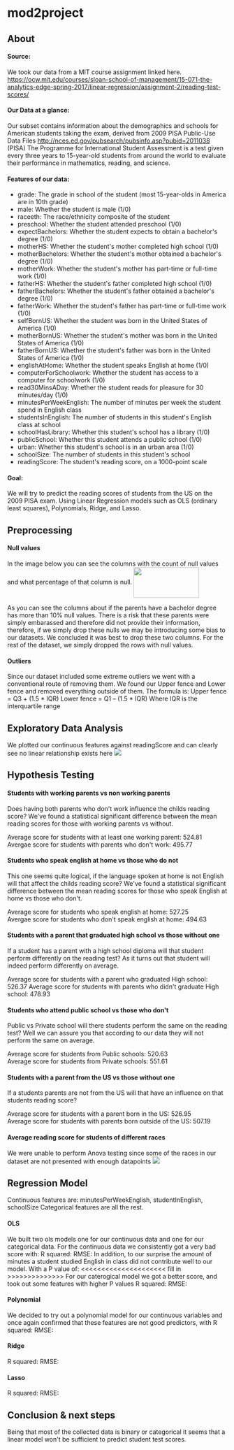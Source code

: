 # mod2project

## About

#### Source:
We took our data from a MIT course assignment linked here.
https://ocw.mit.edu/courses/sloan-school-of-management/15-071-the-analytics-edge-spring-2017/linear-regression/assignment-2/reading-test-scores/

#### Our Data at a glance:
Our subset contains information about the demographics and schools for American students taking the exam, derived from 2009 PISA Public-Use Data Files http://nces.ed.gov/pubsearch/pubsinfo.asp?pubid=2011038                                                  
(PISA) The Programme for International Student Assessment is a test given every three years to 15-year-old students from around the world to evaluate their performance in mathematics, reading, and science. 

#### Features of our data:

* grade: The grade in school of the student (most 15-year-olds in America are in 10th grade)
* male: Whether the student is male (1/0)
* raceeth: The race/ethnicity composite of the student
* preschool: Whether the student attended preschool (1/0)
* expectBachelors: Whether the student expects to obtain a bachelor's degree (1/0)
* motherHS: Whether the student's mother completed high school (1/0)
* motherBachelors: Whether the student's mother obtained a bachelor's degree (1/0)
* motherWork: Whether the student's mother has part-time or full-time work (1/0)
* fatherHS: Whether the student's father completed high school (1/0)
* fatherBachelors: Whether the student's father obtained a bachelor's degree (1/0)
* fatherWork: Whether the student's father has part-time or full-time work (1/0)
* selfBornUS: Whether the student was born in the United States of America (1/0)
* motherBornUS: Whether the student's mother was born in the United States of America (1/0)
* fatherBornUS: Whether the student's father was born in the United States of America (1/0)
* englishAtHome: Whether the student speaks English at home (1/0)
* computerForSchoolwork: Whether the student has access to a computer for schoolwork (1/0)
* read30MinsADay: Whether the student reads for pleasure for 30 minutes/day (1/0)
* minutesPerWeekEnglish: The number of minutes per week the student spend in English class
* studentsInEnglish: The number of students in this student's English class at school
* schoolHasLibrary: Whether this student's school has a library (1/0)
* publicSchool: Whether this student attends a public school (1/0)
* urban: Whether this student's school is in an urban area (1/0)
* schoolSize: The number of students in this student's school
* readingScore: The student's reading score, on a 1000-point scale

#### Goal:
We will try to predict the reading scores of students from the US on the 2009 PISA exam. Using Linear Regression models such as OLS (ordinary least squares), Polynomials, Ridge, and Lasso.


## Preprocessing

#### Null values
In the image below you can see the columns with the count of null values and what percentage of that column is null.
<img src="Images/Columns_and_nulls.png" style="width:150px;height:70px" align="center">

As you can see the columns about if the parents have a bachelor degree has more than 10% null values. There is a risk that these parents were simply embarassed and therefore did not provide their information, therefore, if we simply drop these nulls we may be introducing some bias to our datasets. We concluded it was best to drop these two columns.
For the rest of the dataset, we simply dropped the rows with null values.


#### Outliers

Since our dataset included some extreme outliers we went with a conventional route of removing them.
We found our Upper fence and Lower fence and removed everything outside of them.
The formula is:
Upper fence = Q3 + (1.5 * IQR)
Lower fence = Q1 – (1.5 * IQR)
Where IQR is the interquartile range


## Exploratory Data Analysis

We plotted our continuous features against readingScore and can clearly see no linear relationship exists here
<img src="Images/Scatterplots_continuous_features.png">

## Hypothesis Testing

#### Students with working parents vs non working parents
Does having both parents who don't work influence the childs reading score?
We've found a statistical significant difference between the mean reading scores for those with working parents vs without.  

Average score for students with at least one working parent: 524.81                                                        
Avergae score for students with parents who don't work: 495.77             

#### Students who speak english at home vs those who do not
This one seems quite logical, if the language spoken at home is not English will that affect the childs reading score?
We've found a statistical significant difference between the mean reading scores for those who speak English at home vs those who don't.

Average score for students who speak english at home: 527.25                                               
Avergae score for students who don't speak english at home: 494.63

#### Students with a parent that graduated high school vs those without one
If a student has a parent with a high school diploma will that student perform differently on the reading test?
As it turns out that student will indeed perform differently on average.

Average score for students with a parent who graduated High school: 526.37
Average score for students with parents who didn't graduate High school: 478.93

#### Students who attend public school vs those who don't
Public vs Private school will there students perform the same on the reading test?
Well we can assure you that according to our data they will not perform the same on average.

Average score for students from Public schools: 520.63                                              
Average score for students from Private schools: 551.61

#### Students with a parent from the US vs those without one
If a students parents are not from the US will that have an influence on that students reading score?

Average score for students with a parent born in the US: 526.95                                              
Average score for students with parents born outside of the US: 507.19

#### Average reading score for students of different races
We were unable to perform Anova testing since some of the races in our dataset are not presented with enough datapoints
<img src="Images/Races_and_mean_scores.png">

## Regression Model

Continuous features are: minutesPerWeekEnglish, studentInEnglish, schoolSize
Categorical features are all the rest.

#### OLS
We built two ols models one for our continuous data and one for our categorical data.
For the continuous data we consistently got a very bad score with:
R squared:
RMSE: 
In addition, to our surprise the amount of minutes a student studied English in class did not contribute well to our model. With a P value of: <<<<<<<<<<<<<<<<<<<<< fill in >>>>>>>>>>>>>>
For our caterogical model we got a better score, and took out some features with higher P values
R squared:
RMSE: 

#### Polynomial
We decided to try out a polynomial model for our continuous variables and once again confirmed that these features are not good predictors, with
R squared:
RMSE: 

#### Ridge

R squared:
RMSE:

#### Lasso

R squared:
RMSE: 



## Conclusion & next steps

Being that most of the collected data is binary or categorical it seems that a linear model won't be sufficient to predict student test scores. 






